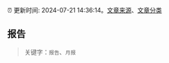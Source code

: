 :alarm_clock: 更新时间: 2024-07-21 14:36:14。[文章来源](/README.md)、[文章分类](/TAGS.md)

## 报告


> 关键字：`报告`、`月报`



